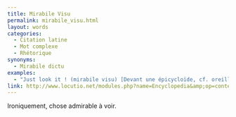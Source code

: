 ```yaml
---
title: Mirabile Visu
permalink: mirabile_visu.html
layout: words
categories:
  - Citation latine
  - Mot complexe
  - Rhétorique
synonyms:
  - Mirabile dictu
examples:
  - "Just look it ! (mirabile visu) [Devant une épicycloïde, cf. oreilles de Mickey]"
link: http://www.locutio.net/modules.php?name=Encyclopedia&amp;op=content&amp;tid=6773
---
```


Ironiquement, chose admirable à voir.
